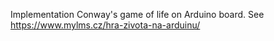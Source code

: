 Implementation Conway's game of life on Arduino board.
See https://www.mylms.cz/hra-zivota-na-arduinu/
